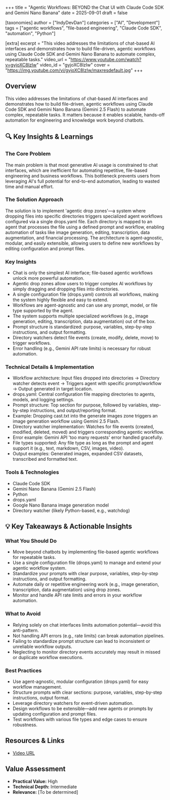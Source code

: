 +++
title = "Agentic Workflows: BEYOND the Chat UI with Claude Code SDK and Gemini Nano Banana"
date = 2025-09-01
draft = false

[taxonomies]
author = ["IndyDevDan"]
categories = ["AI", "Development"]
tags = ["agentic workflows", "file-based engineering", "Claude Code SDK", "automation", "Python"]

[extra]
excerpt = "This video addresses the limitations of chat-based AI interfaces and demonstrates how to build file-driven, agentic workflows using Claude Code SDK and Gemini Nano Banana to automate complex, repeatable tasks."
video_url = "https://www.youtube.com/watch?v=gyjoXC8lzIw"
video_id = "gyjoXC8lzIw"
cover = "https://img.youtube.com/vi/gyjoXC8lzIw/maxresdefault.jpg"
+++

## Overview

This video addresses the limitations of chat-based AI interfaces and demonstrates how to build file-driven, agentic workflows using Claude Code SDK and Gemini Nano Banana (Gemini 2.5 Flash) to automate complex, repeatable tasks. It matters because it enables scalable, hands-off automation for engineering and knowledge work beyond chatbots.

## 🔍 Key Insights & Learnings

### The Core Problem
The main problem is that most generative AI usage is constrained to chat interfaces, which are inefficient for automating repetitive, file-based engineering and business workflows. This bottleneck prevents users from leveraging AI's full potential for end-to-end automation, leading to wasted time and manual effort.

### The Solution Approach
The solution is to implement 'agentic drop zones'—a system where dropping files into specific directories triggers specialized agent workflows configured via a single drops.yaml file. Each directory is mapped to an agent that processes the file using a defined prompt and workflow, enabling automation of tasks like image generation, editing, transcription, data augmentation, and financial processing. The architecture is agent-agnostic, modular, and easily extensible, allowing users to define new workflows by editing configuration and prompt files.

### Key Insights
- Chat is only the simplest AI interface; file-based agentic workflows unlock more powerful automation.
- Agentic drop zones allow users to trigger complex AI workflows by simply dragging and dropping files into directories.
- A single configuration file (drops.yaml) controls all workflows, making the system highly flexible and easy to extend.
- Workflows are agent-agnostic and can use any prompt, model, or file type supported by the agent.
- The system supports multiple specialized workflows (e.g., image generation, editing, transcription, data augmentation) out of the box.
- Prompt structure is standardized: purpose, variables, step-by-step instructions, and output formatting.
- Directory watchers detect file events (create, modify, delete, move) to trigger workflows.
- Error handling (e.g., Gemini API rate limits) is necessary for robust automation.

### Technical Details & Implementation
- Workflow architecture: Input files dropped into directories → Directory watcher detects event → Triggers agent with specific prompt/workflow → Output generated in target location.
- drops.yaml: Central configuration file mapping directories to agents, models, and logging settings.
- Prompt structure: Top section for purpose, followed by variables, step-by-step instructions, and output/reporting format.
- Example: Dropping cast.txt into the generate images zone triggers an image generation workflow using Gemini 2.5 Flash.
- Directory watcher implementation: Watches for file events (created, modified, deleted, moved) and triggers corresponding agentic workflow.
- Error example: Gemini API 'too many requests' error handled gracefully.
- File types supported: Any file type as long as the prompt and agent support it (e.g., text, markdown, CSV, images, video).
- Output examples: Generated images, expanded CSV datasets, transcribed and formatted text.

### Tools & Technologies
- Claude Code SDK
- Gemini Nano Banana (Gemini 2.5 Flash)
- Python
- drops.yaml
- Google Nano Banana image generation model
- Directory watcher (likely Python-based, e.g., watchdog)

## 💡 Key Takeaways & Actionable Insights

### What You Should Do
- Move beyond chatbots by implementing file-based agentic workflows for repeatable tasks.
- Use a single configuration file (drops.yaml) to manage and extend your agentic workflow system.
- Standardize your prompts with clear purpose, variables, step-by-step instructions, and output formatting.
- Automate daily or repetitive engineering work (e.g., image generation, transcription, data augmentation) using drop zones.
- Monitor and handle API rate limits and errors in your workflow automation.

### What to Avoid
- Relying solely on chat interfaces limits automation potential—avoid this anti-pattern.
- Not handling API errors (e.g., rate limits) can break automation pipelines.
- Failing to standardize prompt structure can lead to inconsistent or unreliable workflow outputs.
- Neglecting to monitor directory events accurately may result in missed or duplicate workflow executions.

### Best Practices
- Use agent-agnostic, modular configuration (drops.yaml) for easy workflow management.
- Structure prompts with clear sections: purpose, variables, step-by-step instructions, output format.
- Leverage directory watchers for event-driven automation.
- Design workflows to be extensible—add new agents or prompts by updating configuration and prompt files.
- Test workflows with various file types and edge cases to ensure robustness.

## Resources & Links

- [Video URL](https://www.youtube.com/watch?v=gyjoXC8lzIw)

## Value Assessment
- **Practical Value:** High
- **Technical Depth:** Intermediate
- **Relevance:** [To be determined]

